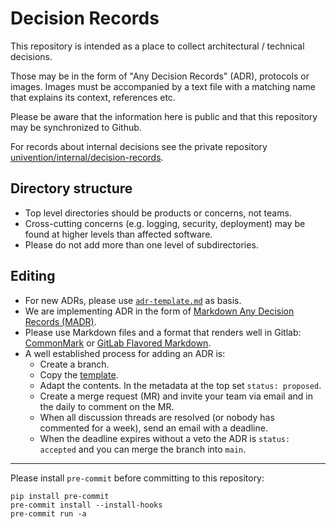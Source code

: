 # Decision Records

This repository is intended as a place to collect architectural / technical decisions.

Those may be in the form of "Any Decision Records" (ADR), protocols or images.
Images must be accompanied by a text file with a matching name that explains its context, references etc.

Please be aware that the information here is public and that this repository may be synchronized to Github.

For records about internal decisions see the private repository [univention/internal/decision-records](https://git.knut.univention.de/univention/internal/decision-records).

## Directory structure

- Top level directories should be products or concerns, not teams.
- Cross-cutting concerns (e.g. logging, security, deployment) may be found at higher levels than affected software.
- Please do not add more than one level of subdirectories.

## Editing

- For new ADRs, please use [`adr-template.md`](adr-template.md) as basis.
- We are implementing ADR in the form of [Markdown Any Decision Records (MADR)](https://adr.github.io/madr/).
- Please use Markdown files and a format that renders well in Gitlab: [CommonMark](https://commonmark.org/help/) or [GitLab Flavored Markdown](https://docs.gitlab.com/ee/user/markdown.html).
- A well established process for adding an ADR is:
  - Create a branch.
  - Copy the [template](adr-template.md).
  - Adapt the contents. In the metadata at the top set `status: proposed`.
  - Create a merge request (MR) and invite your team via email and in the daily to comment on the MR.
  - When all discussion threads are resolved (or nobody has commented for a week), send an email with a deadline.
  - When the deadline expires without a veto the ADR is `status: accepted` and you can merge the branch into `main`.

---

Please install `pre-commit` before committing to this repository:

```shell
pip install pre-commit
pre-commit install --install-hooks
pre-commit run -a
```
